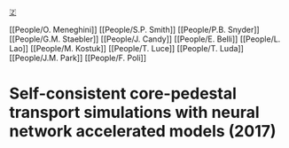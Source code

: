 [🇿](zotero://select/groups/5362326/items/JIXRIMUG)

[[People/O. Meneghini]] [[People/S.P. Smith]] [[People/P.B. Snyder]] [[People/G.M. Staebler]] [[People/J. Candy]] [[People/E. Belli]] [[People/L. Lao]] [[People/M. Kostuk]] [[People/T. Luce]] [[People/T. Luda]] [[People/J.M. Park]] [[People/F. Poli]] 
# Self-consistent core-pedestal transport simulations with neural network accelerated models (2017)

